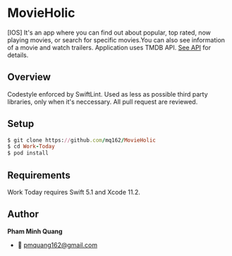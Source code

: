 # MovieHolic

[IOS] It's an app where you can find out about popular, top rated, now playing movies, or search for specific movies.You can also see information of a movie and watch trailers. Application uses TMDB API. [See API](https://developers.themoviedb.org/3/getting-started/introduction) for details.

## Overview

Codestyle enforced by SwiftLint.
Used as less as possible third party libraries, only when it's neccessary.
All pull request are reviewed.

Setup
-----

```ruby
$ git clone https://github.com/mq162/MovieHolic
$ cd Work-Today
$ pod install
```

Requirements
-----

Work Today requires Swift 5.1 and Xcode 11.2.

Author
-----

__Pham Minh Quang__ 

- :email: pmquang162@gmail.com
